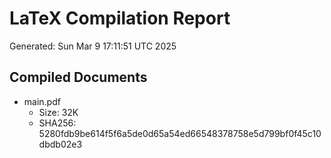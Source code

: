# LaTeX Compilation Report
Generated: Sun Mar  9 17:11:51 UTC 2025
## Compiled Documents
- main.pdf
  - Size: 32K
  - SHA256: 5280fdb9be614f5f6a5de0d65a54ed66548378758e5d799bf0f45c10dbdb02e3
